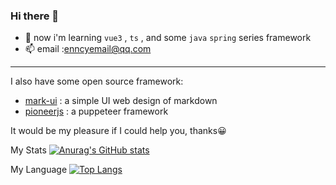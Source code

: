 ### Hi there 👋
- 🌱 now i'm learning `vue3` , `ts`  , and some `java` `spring` series framework
- 📫 email :enncyemail@qq.com
****
I also have some open source framework:
- [mark-ui](https://github.com/enncy/mark-ui) : a simple UI web design of markdown
- [pioneerjs](https://github.com/enncy/pioneerjs) : a puppeteer framework

It would be my pleasure if I could help you, thanks😀

My Stats
[![Anurag's GitHub stats](https://github-readme-stats.vercel.app/api?username=enncy)](https://github.com/anuraghazra/github-readme-stats)

My Language
[![Top Langs](https://github-readme-stats.vercel.app/api/top-langs/?username=enncy&layout=compact)](https://github.com/anuraghazra/github-readme-stats)
